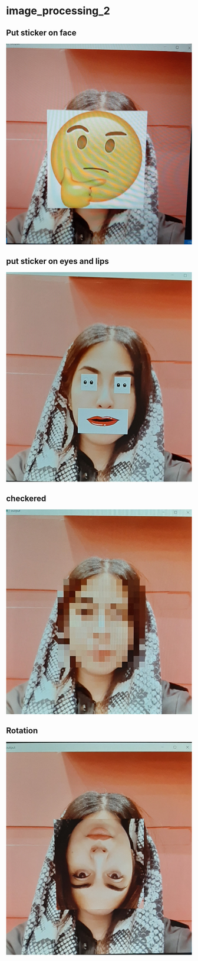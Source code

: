 # image_processing_2

## Put sticker on face

![Screen Shot](20221127_210421.jpg)

## put sticker on eyes and lips

![Screen Shot](20221127_210505.jpg)

## checkered

![Screen Shot](20221127_210848.jpg)

## Rotation

![Screen Shot](20221127_211242.jpg)